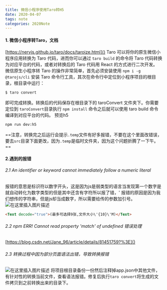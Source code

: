 ```yaml
---
title: 微信小程序使用Taro转H5
date: 2020-04-07
tags: note
categories: 2020Note
---
```


#### 1. 微信小程序转Taro，文档 
[https://nervjs.github.io/taro/docs/taroize.html]()
Taro 可以将你的原生微信小程序应用转换为 Taro 代码，进而你可以通过 `taro build` 的命令将 Taro 代码转换为对应平台的代码，或者对转换后的 Taro 代码用 React 的方式进行二次开发。
微信原生小程序转 Taro 的操作非常简单，首先必须安装使用 `npm i -g @tarojs/cli` 安装 Taro 命令行工具，其次在命令行中定位到小程序项目的根目录，根目录中运行：
```bash
$ taro convert
```
即可完成转换。转换后的代码保存在根目录下的 taroConvert 文件夹下。你需要定位到 `taroConvert`目录执行 `npm install` 命令之后就可以使用 taro build 命令编译到对应平台的代码。
预览h5
```bash
npm run dev:h5
```
==注意，转换完之后运行会提示`.temp`文件有好多报错，不要在这个里面改错误，要去`src`目录下面更改，因为`.temp`是临时文件夹，因为这个问题折腾了一下午。==

<!-- more -->

#### 2.遇到的报错
###### 2.1 An identifier or keyword cannot immediately follow a numeric literal
报错的意思是标识符以数字开头，这是因为js是弱类型的语言当发现第一个数字是就自动转化为数字类型的但是其中还含有字符所以报了错，'
报错的原因是因为我们想传的字符串，但是js却当成数字，所以需要给传的参数加引号。
![在这里插入图片描述](https://img-blog.csdnimg.cn/20200407104605631.png?x-oss-process=image/watermark,type_ZmFuZ3poZW5naGVpdGk,shadow_10,text_aHR0cHM6Ly9ibG9nLmNzZG4ubmV0L3FxXzE1MjM4OTc5,size_16,color_FFFFFF,t_70)
```html
<Text decode="true">(最多可选择9张,文件大小\'{10}\'M)</Text>
```

###### 2.2 npm ERR! Cannot read property 'match' of undefined 错误处理
[https://blog.csdn.net/Jane_96/article/details/81451759?%3E]()


###### 2.3 转换过程中因为部分页面语法出错，导致转换报错
![在这里插入图片描述](https://img-blog.csdnimg.cn/20200409150452838.png?x-oss-process=image/watermark,type_ZmFuZ3poZW5naGVpdGk,shadow_10,text_aHR0cHM6Ly9ibG9nLmNzZG4ubmV0L3FxXzE1MjM4OTc5,size_16,color_FFFFFF,t_70)
将项目根目录备份一份然后注释掉app.json中其他文件，有针对性的转换当前文件，查看语法报错。修复后执行`taro convert`将生成的文件拷贝到之前转换出来的目录下。


